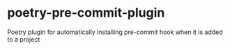 # poetry-pre-commit-plugin
Poetry plugin for automatically installing pre-commit hook when it is added to a project
